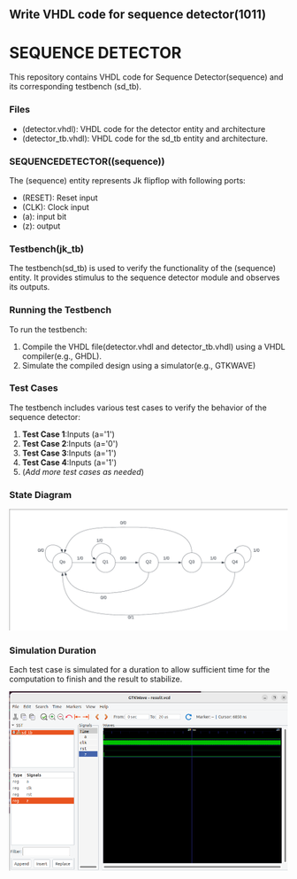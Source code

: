 ## Write VHDL code for sequence detector(1011)

# **SEQUENCE DETECTOR**
This repository contains VHDL code for Sequence Detector(sequence) and its corresponding testbench (sd_tb).

### Files
 - (detector.vhdl): VHDL code for the detector entity and architecture
 - (detector_tb.vhdl): VHDL code for the sd_tb entity and architecture.

### SEQUENCEDETECTOR((sequence))
The (sequence) entity represents Jk flipflop with following ports: 
 - (RESET): Reset input
 - (CLK): Clock input
 - (a):  input bit
 - (z): output

### Testbench(jk_tb)
The testbench(sd_tb) is used to verify the functionality of the (sequence) entity. It provides stimulus to the sequence detector module and observes its outputs.

### Running the Testbench
To run the testbench: 

 1. Compile the VHDL file(detector.vhdl and detector_tb.vhdl) using a VHDL compiler(e.g., GHDL).
 2. Simulate the compiled design using a simulator(e.g., GTKWAVE)

### Test Cases
The testbench includes various test cases to verify the behavior of the sequence detector: 
 1. **Test Case 1**:Inputs (a='1')
 2. **Test Case 2**:Inputs (a='0')
 3. **Test Case 3**:Inputs (a='1')
 4. **Test Case 4**:Inputs (a='1')
 5. (*Add more test cases as needed*)

###  State Diagram
 ![State diagram of sequence detector](/vhdl6/statediagram.png)

### Simulation Duration
 Each test case is simulated for a duration to allow  sufficient time for the computation to finish and the result to stabilize.

 ![Simulation of sequence detector](/vhdl6/Image_detector.png)
